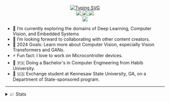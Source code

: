 <p align="center">
<a href="https://github.com/samiyaalizaidi">
    <img src="https://readme-typing-svg.herokuapp.com?font=Georgia&duration=2000&pause=1000&color=BD07F7&center=true&multiline=true&width=650&height=80&lines=Samiya+Ali+Zaidi;Researcher+%7C+Undergraduate+Student+%7C+Computer+Vision+%7C+Deep+Learning" alt="Typing SVG" />
</a>
<br/>

<!--<a href="https://medium.com">
    <img src="https://img.shields.io/badge/Website-medium-red?style=flat-square">
</a>  -->
<a href="https://drive.google.com/file/d/1dicoOR0Z5JC_lkgyU47cokOJrBte-a2o/view?usp=sharing">
    <img src="https://img.shields.io/badge/PDF-CV-red?style=flat-square&logo=adobe">
</a>  
<a href="https://www.linkedin.com/in/samiya-ali-zaidi">
    <img src="https://img.shields.io/badge/-Linkedin-blue?style=flat-square&logo=linkedin">
</a>
<a href="mailto:samiyaalizaidi@gmail.com">
    <img src="https://img.shields.io/badge/-Email-red?style=flat-square&logo=gmail&logoColor=white">
</a>
<!-- <a href='https://scholar.google.com/citations?user=b___QQ8AAAAJ&hl=en&authuser=1&oi=sra' target="_blank">
    <img alt='GoogleScholar' src='https://img.shields.io/badge/Scholar-100000?style=flat&logo=GoogleScholar&logoColor=white&&color=0181FF'>
</a>  -->

<br/> 

<a href="https://github.com/samiyaalizaidi">
    <img src="https://github-stats-alpha.vercel.app/api?username=samiyaalizaidi&cc=22272e&width=500px&tc=BD07F7&ic=fff&bc=0000">
</a>



</p>

- 🌱 I’m currently exploring the domains of Deep Learning, Computer Vision, and Embedded Systems
- 👯 I’m looking forward to collaborating with other content creators.
- 🥅 2024 Goals: Learn more about Computer Vision, especially Vision Transformers and GANs.
- ⚡ Fun fact: I love to work on Microcontroller devices.
- 📖 🇵🇰 Doing a Bachelor's in Computer Engineering from Habib University.
- 📖 🇺🇸 Exchange student at Kennesaw State University, GA, on a Department of State-sponsored program.

----

<details>
<summary>📈 Stats</summary>
<br>
My Github Stats
<br>

![](http://github-profile-summary-cards.vercel.app/api/cards/profile-details?username=samiyaalizaidi&theme=dracula) 

![](http://github-profile-summary-cards.vercel.app/api/cards/repos-per-language?username=samiyaalizaidi&theme=dracula) 
![](http://github-profile-summary-cards.vercel.app/api/cards/most-commit-language?username=samiyaalizaidi&theme=dracula)


<br>
Currently Coding and Listening to:

<!--[![spotify-github-profile](https://spotify-github-profile.vercel.app/api/view?uid=11159336621&cover_image=true&theme=novatorem&show_offline=true&bar_color=53b14f&bar_color_cover=false)](https://open.spotify.com/user/3157ydsm2trbklsw7xieue57ckky) -->


[![spotify-github-profile](https://spotify-github-profile.vercel.app/api/view.svg?uid=3157ydsm2trbklsw7xieue57ckky&redirect=true][https://spotify-github-profile.vercel.app/api/view.svg?uid=3157ydsm2trbklsw7xieue57ckky&cover_image=true&theme=novatorem&show_offline=true&background_color=121212&interchange=false&bar_color=53b14f&bar_color_cover=true)](https://open.spotify.com/user/3157ydsm2trbklsw7xieue57ckky)

</details>
